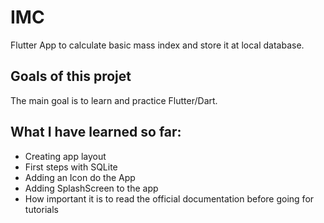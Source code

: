 # IMC

Flutter App to calculate basic mass index and store it at local database.

## Goals of this projet

The main goal is to learn and practice Flutter/Dart.

## What I have learned so far:
- Creating app layout
- First steps with SQLite
- Adding an Icon do the App
- Adding SplashScreen to the app
- How important it is to read the official documentation before going for tutorials


